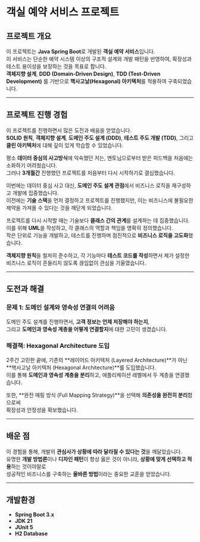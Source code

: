 # 객실 예약 서비스 프로젝트

## 프로젝트 개요

이 프로젝트는 **Java Spring Boot**로 개발된 **객실 예약 서비스**입니다.  
이 서비스는 단순한 예약 시스템 이상의 구조적 설계와 개발 패턴을 반영하여, 확장성과 테스트 용이성을 보장하는 것을 목표로 합니다.  
**객체지향 설계**, **DDD (Domain-Driven Design)**, **TDD (Test-Driven Development)** 를 기반으로 **핵사고날(Hexagonal) 아키텍처**를 적용하여 구축되었습니다.

---

## 프로젝트 진행 경험

이 프로젝트를 진행하면서 많은 도전과 배움을 얻었습니다.  
**SOLID 원칙**, **객체지향 설계**, **도메인 주도 설계 (DDD)**, **테스트 주도 개발 (TDD)**, 그리고 **클린 아키텍처**에 대해 깊이 있게 학습할 수 있었습니다.

평소 **데이터 중심의 사고방식**에 익숙했던 저는, 멘토님으로부터 받은 피드백을 처음에는 소화하기 어려웠습니다.  
그러나 **3개월간** 진행했던 프로젝트를 처음부터 다시 시작하기로 결심했습니다.

이번에는 데이터 중심 사고 대신, **도메인 주도 설계 관점**에서 비즈니스 로직을 재구성하고 개발에 집중했습니다.  
이전에는 **기술 스택**을 먼저 결정하고 프로젝트를 진행했지만, 이는 비즈니스에 불필요한 제약을 가져올 수 있다는 것을 깨닫게 되었습니다.

프로젝트를 다시 시작할 때는 기술보다 **클래스 간의 관계**를 설계하는 데 집중했습니다. 이를 위해 **UML**을 작성하고, 각 클래스의 역할과 책임을 명확히 정의했습니다.  
작은 단위로 기능을 개발하고, 테스트를 진행하며 점진적으로 **비즈니스 로직을 고도화**했습니다.

**객체지향 원칙**을 철저히 준수하고, 각 기능마다 **테스트 코드를 작성**하면서 제가 설정한 비즈니스 로직이 흔들리지 않도록 끊임없이 관심을 기울였습니다.

---

## 도전과 해결

### 문제 1: 도메인 설계와 영속성 연결의 어려움

도메인 주도 설계를 진행하면서, **고객 정보는 언제 저장해야 하는지**,  
그리고 **도메인과 영속성 계층을 어떻게 연결할지**에 대한 고민이 생겼습니다.

### 해결책: Hexagonal Architecture 도입

2주간 고민한 끝에, 기존의 **레이어드 아키텍처 (Layered Architecture)**가 아닌  
**핵사고날 아키텍처 (Hexagonal Architecture)**를 도입했습니다.  
이를 통해 **도메인과 영속성 계층을 분리**하고, 애플리케이션 레벨에서 두 계층을 연결했습니다.

또한, **완전 매핑 방식 (Full Mapping Strategy)**을 선택해 **의존성을 완전히 분리**함으로써  
확장성과 안정성을 확보했습니다.

---

## 배운 점

이 경험을 통해, 개발의 **관심사가 상황에 따라 달라질 수 있다는 것**을 깨달았습니다.  
유명한 **개발 방법론**이나 **디자인 패턴**이 항상 옳은 것이 아니라, **상황에 맞게 선택하고 적용**하는 것이야말로  
성공적인 비즈니스를 구축하는 **올바른 방법**이라는 중요한 교훈을 얻었습니다.

---

## 개발환경

- **Spring Boot 3.x**
- **JDK 21**
- **JUnit 5**
- **H2 Database**
